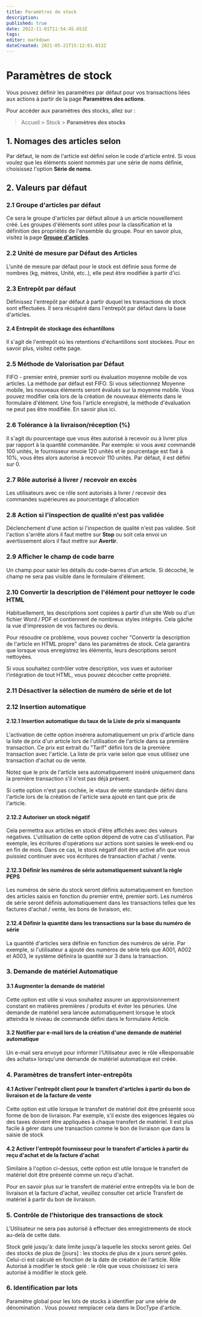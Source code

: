 ```yaml
---
title: Paramètres de stock
description: 
published: true
date: 2022-11-01T11:54:45.653Z
tags: 
editor: markdown
dateCreated: 2021-05-21T15:12:01.013Z
---
```


# Paramètres de stock
Vous pouvez définir les paramètres par défaut pour vos transactions liées aux actions à partir de la page **Paramètres des actions**.

Pour accéder aux paramètres des stocks, allez sur : 

> Accueil > Stock > **Paramètres des stocks**

## 1. Nomages des articles selon

Par défaut, le nom de l'article est défini selon le code d'article entré. Si vous voulez que les éléments soient nommés par une série de noms définie, choisissez l'option **Série de noms**.

## 2. Valeurs par défaut

### 2.1 Groupe d'articles par défaut

Ce sera le groupe d'articles par défaut alloué à un article nouvellement créé. Les groupes d'éléments sont utiles pour la classification et la définition des propriétés de l'ensemble du groupe. Pour en savoir plus, visitez la page **[Groupe d'articles](/stocks/item-group)**.

### 2.2 Unité de mesure par Défaut des Articles

L'unité de mesure par défaut pour le stock est définie sous forme de nombres (kg, mètres, Unité, etc..), elle peut être modifiée à partir d'ici.

### 2.3 Entrepôt par défaut

Définissez l'entrepôt par défaut à partir duquel les transactions de stock sont effectuées. Il sera récupéré dans l'entrepôt par défaut dans la base d'articles.

#### 2.4 Entrepôt de stockage des échantillons

Il s'agit de l'entrepôt où les retentions d'échantillons sont stockées. Pour en savoir plus, visitez cette page.

### 2.5 Méthode de Valorisation par Défaut

FIFO - premier entré, premier sorti ou évaluation moyenne mobile de vos articles. La méthode par défaut est FIFO. Si vous sélectionnez Moyenne mobile, les nouveaux éléments seront évalués sur la moyenne mobile. Vous pouvez modifier cela lors de la création de nouveaux éléments dans le formulaire d'élément. Une fois l'article enregistré, la méthode d'évaluation ne peut pas être modifiée. En savoir plus ici.

### 2.6 Tolérance à la livraison/réception (%)

Il s'agit du pourcentage que vous êtes autorisé à recevoir ou à livrer plus par rapport à la quantité commandée. Par exemple: si vous avez commandé 100 unités, le fournisseur envoie 120 unités et le pourcentage est fixé à 10%, vous êtes alors autorisé à recevoir 110 unités. Par défaut, il est défini sur 0.

### 2.7 Rôle autorisé à livrer / recevoir en excès

Les utilisateurs avec ce rôle sont autorisés à livrer / recevoir des commandes supérieures au pourcentage d'allocation

### 2.8 Action si l'inspection de qualité n'est pas validée

Déclenchement d'une action si l'inspection de qualité n'est pas validée. Soit l'action s'arrête alors il faut mettre sur **Stop** ou soit cela envoi un avertissement alors il faut mettre sur **Avertir**.

### 2.9 Afficher le champ de code barre

Un champ pour saisir les détails du code-barres d'un article. Si décoché, le champ ne sera pas visible dans le formulaire d'élément.

### 2.10 Convertir la description de l'élément pour nettoyer le code HTML

Habituellement, les descriptions sont copiées à partir d'un site Web ou d'un fichier Word / PDF et contiennent de nombreux styles intégrés. Cela gâche la vue d'impression de vos factures ou devis.

Pour résoudre ce problème, vous pouvez cocher "Convertir la description de l'article en HTML propre" dans les paramètres de stock. Cela garantira que lorsque vous enregistrez les éléments, leurs descriptions seront nettoyées.

Si vous souhaitez contrôler votre description, vos vues et autoriser l'intégration de tout HTML, vous pouvez décocher cette propriété.

### 2.11 Désactiver la sélection de numéro de série et de lot

### 2.12 Insertion automatique

#### 2.12.1 Insertion automatique du taux de la Liste de prix si manquante

L'activation de cette option insérera automatiquement un prix d'article dans la liste de prix d'un article lors de l'utilisation de l'article dans sa première transaction. Ce prix est extrait du "Tarif" défini lors de la première transaction avec l'article. La liste de prix varie selon que vous utilisez une transaction d'achat ou de vente.

Notez que le prix de l'article sera automatiquement inséré uniquement dans la première transaction s'il n'est pas déjà présent.

Si cette option n'est pas cochée, le «taux de vente standard» défini dans l'article lors de la création de l'article sera ajouté en tant que prix de l'article.

#### 2.12.2 Autoriser un stock négatif

Cela permettra aux articles en stock d'être affichés avec des valeurs négatives. L'utilisation de cette option dépend de votre cas d'utilisation. Par exemple, les écritures d'opérations sur actions sont saisies le week-end ou en fin de mois. Dans ce cas, le stock négatif doit être activé afin que vous puissiez continuer avec vos écritures de transaction d'achat / vente.


#### 2.12.3 Définir les numéros de série automatiquement suivant la règle PEPS

Les numéros de série du stock seront définis automatiquement en fonction des articles saisis en fonction du premier entré, premier sorti. Les numéros de série seront définis automatiquement dans les transactions telles que les factures d'achat / vente, les bons de livraison, etc.


#### 2.12.4 Définir la quantité dans les transactions sur la base du numéro de série

La quantité d'articles sera définie en fonction des numéros de série. Par exemple, si l'utilisateur a ajouté des numéros de série tels que A001, A002 et A003, le système définira la quantité sur 3 dans la transaction.

### 3. Demande de matériel Automatique

#### 3.1 Augmenter la demande de matériel
Cette option est utile si vous souhaitez assurer un approvisionnement constant en matières premières / produits et éviter les pénuries. Une demande de matériel sera lancée automatiquement lorsque le stock atteindra le niveau de commande défini dans le formulaire Article.

#### 3.2 Notifier par e-mail lors de la création d'une demande de matériel automatique

Un e-mail sera envoyé pour informer l'Utilisateur avec le rôle «Responsable des achats» lorsqu'une demande de matériel automatique est créée.

### 4. Paramètres de transfert inter-entrepôts

#### 4.1 Activer l'entrepôt client pour le transfert d'articles à partir du bon de livraison et de la facture de vente

Cette option est utile lorsque le transfert de matériel doit être présenté sous forme de bon de livraison. Par exemple, s'il existe des exigences légales où des taxes doivent être appliquées à chaque transfert de matériel. Il est plus facile à gérer dans une transaction comme le bon de livraison que dans la saisie de stock

#### 4.2 Activer l'entrepôt fournisseur pour le transfert d'articles à partir du reçu d'achat et de la facture d'achat

Similaire à l'option ci-dessus, cette option est utile lorsque le transfert de matériel doit être présenté comme un reçu d'achat.

Pour en savoir plus sur le transfert de matériel entre entrepôts via le bon de livraison et la facture d'achat, veuillez consulter cet article Transfert de matériel à partir du bon de livraison.

### 5. Contrôle de l'historique des transactions de stock

L'Utilisateur ne sera pas autorisé à effectuer des enregistrements de stock au-delà de cette date.

Stock gelé jusqu'à: date limite jusqu'à laquelle les stocks seront gelés.
Gel des stocks de plus de [jours] : les stocks de plus de x jours seront gelés. Celui-ci est calculé en fonction de la date de création de l'article.
Rôle Autorisé à modifier le stock gelé : le rôle que vous choisissez ici sera autorisé à modifier le stock gelé.

### 6. Identification par lots

Paramètre global pour les lots de stocks à identifier par une série de dénomination . Vous pouvez remplacer cela dans le DocType d'article.